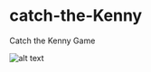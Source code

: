 # catch-the-Kenny
Catch the Kenny Game

![alt text](https://drive.google.com/file/d/10D8HDE0RUzeRvtz1bCknQZVsFtv0PR8Y/view?usp=sharing)
 